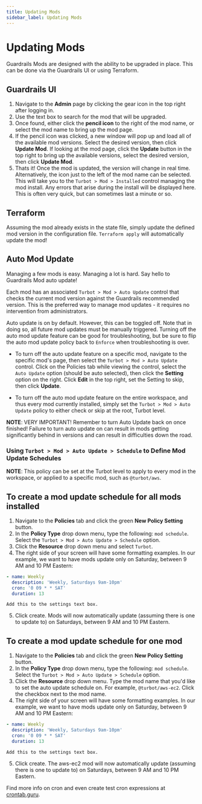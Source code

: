 ```yaml
---
title: Updating Mods
sidebar_label: Updating Mods
---
```


# Updating Mods

Guardrails Mods are designed with the ability to be upgraded in place. This can be done via the Guardrails UI or using Terraform.

## Guardrails UI

1. Navigate to the **Admin** page by clicking the gear icon in the top right after logging in.
2. Use the text box to search for the mod that will be upgraded. 
3. Once found, either click the **pencil icon** to the right of the mod name, or select the mod name to bring up the mod page.
4. If the pencil icon was clicked, a new window will pop up and load all of the available mod versions. Select the desired version, then click **Update Mod**. If looking at the mod page, click the **Update** button in the top right to bring up the available versions, select the desired version, then click **Update Mod**.
5. Thats it! Once the mod is updated, the version will change in real time. Alternatively, the icon just to the left of the mod name can be selected. This will take you to the `Turbot > Mod > Installed` control managing the mod install. Any errors that arise during the install will be displayed here. This is often very quick, but can sometimes last a minute or so.

## Terraform

Assuming the mod already exists in the state file, simply update the defined mod version in the configuration file. `Terraform apply` will automatically update the mod!

## Auto Mod Update

Managing a few mods is easy. Managing a lot is hard. Say hello to Guardrails Mod auto update!

Each mod has an associated `Turbot > Mod > Auto Update` control that checks the current mod version against the Guardrails recommended version. This is the preferred way to manage mod updates - it requires no intervention from administrators.

Auto update is on by default. However, this can be toggled off. Note that in doing so, all future mod updates must be manually triggered. Turning off the auto mod update feature can be good for troubleshooting, but be sure to flip the auto mod update policy back to `Enforce` when troubleshooting is over.

* To turn off the auto update feature on a specific mod, navigate to the specific mod's page, then select the `Turbot > Mod > Auto Update` control. Click on the Policies tab while viewing the control, select the `Auto Update` option (should be auto selected), then click the **Setting** option on the right. Click **Edit** in the top right, set the Setting to skip, then click **Update**.

* To turn off the auto mod update feature on the entire workspace, and thus every mod currently installed, simply set the `Turbot > Mod > Auto Update` policy to either check or skip at the root, Turbot level.

**NOTE**: VERY IMPORTANT! Remember to turn Auto Update back on once finished! Failure to turn auto update on can result in mods getting significantly behind in versions and can result in difficulties down the road.

### Using `Turbot > Mod > Auto Update > Schedule` to Define Mod Update Schedules

**NOTE**: This policy can be set at the Turbot level to apply to every mod in the workspace, or applied to a specific mod, such as `@turbot/aws`.

## To create a mod update schedule for all mods installed

1. Navigate to the **Policies** tab and click the green **New Policy Setting** button.
2. In the **Policy Type** drop down menu, type the following: `mod schedule`. Select the `Turbot > Mod > Auto Update > Schedule` option.
3. Click the **Resource** drop down menu and select `Turbot`.
4. The right side of your screen will have some formatting examples. In our example, we want to have mods update only on Saturday, between 9 AM and 10 PM Eastern:

```yaml
- name: Weekly
  description: 'Weekly, Saturdays 9am-10pm'
  cron: '0 09 * * SAT'
  duration: 13
```

    Add this to the settings text box.

5. Click create. Mods will now automatically update (assuming there is one to update to) on Saturdays, between 9 AM and 10 PM Eastern.

## To create a mod update schedule for one mod

1. Navigate to the **Policies** tab and click the green **New Policy Setting** button.
2. In the **Policy Type** drop down menu, type the following: `mod schedule`. Select the `Turbot > Mod > Auto Update > Schedule` option.
3. Click the **Resource** drop down menu. Type the mod name that you'd like to set the auto update schedule on. For example, `@turbot/aws-ec2`. Click the checkbox next to the mod name.
4. The right side of your screen will have some formatting examples. In our example, we want to have mods update only on Saturday, between 9 AM and 10 PM Eastern:

```yaml
- name: Weekly
  description: 'Weekly, Saturdays 9am-10pm'
  cron: '0 09 * * SAT'
  duration: 13
```

    Add this to the settings text box.

5. Click create. The aws-ec2 mod will now automatically update (assuming there is one to update to) on Saturdays, between 9 AM and 10 PM Eastern.

Find more info on cron and even create test cron expressions at [crontab.guru](https://crontab.guru/).
